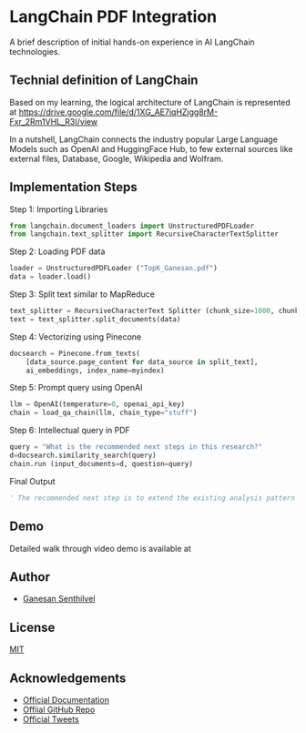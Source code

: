 
# LangChain PDF Integration

A brief description of initial hands-on experience in AI LangChain technologies.


## Technial definition of LangChain

Based on my learning, the logical architecture of LangChain is represented at https://drive.google.com/file/d/1XG_AE7iqHZjgg8rM-Fxr_2Rm1VHL_R3I/view

In a nutshell, LangChain connects the industry popular Large Language Models such as OpenAI and HuggingFace Hub, to few external sources like external files, Database, Google, Wikipedia and Wolfram.

## Implementation Steps

Step 1: Importing Libraries

```python
from langchain.document_loaders import UnstructuredPDFLoader
from langchain.text_splitter import RecursiveCharacterTextSplitter
```

Step 2: Loading PDF data

```python
loader = UnstructuredPDFLoader ("TopK_Ganesan.pdf")
data = loader.load()
```

Step 3: Split text similar to MapReduce

```python
text_splitter = RecursiveCharacterText Splitter (chunk_size=1000, chunk_overlap)
text = text_splitter.split_documents(data)
```

Step 4: Vectorizing using Pinecone

```python
docsearch = Pinecone.from_texts(
    [data_source.page_content for data_source in split_text], 
    ai_embeddings, index_name=myindex)
```

Step 5: Prompt query using OpenAI

```python
llm = OpenAI(temperature=0, openai_api_key)
chain = load_qa_chain(llm, chain_type="stuff")
```

Step 6: Intellectual query in PDF

```python
query = "What is the recommended next steps in this research?"
d=docsearch.similarity_search(query)
chain.run (input_documents=d, question=query)
```
Final Output
```python
' The recommended next step is to extend the existing analysis pattern to the rest of commonly available financial stock exchange data.'
```

## Demo

Detailed walk through video demo is available at

## Author

- [Ganesan Senthilvel](https://github.com/gsenthilvel/)


## License

[MIT](https://choosealicense.com/licenses/mit/)


## Acknowledgements

 - [Official Documentation](https://langchain-langchain.vercel.app/docs/get_started)
 - [Offiial GitHub Repo](https://github.com/hwchase17/langchain)
 - [Official Tweets](https://twitter.com/hwchase17)
